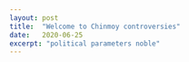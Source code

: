 ```yaml
---
layout: post
title:  "Welcome to Chinmoy controversies"
date:   2020-06-25
excerpt: "political parameters noble"
---
```

